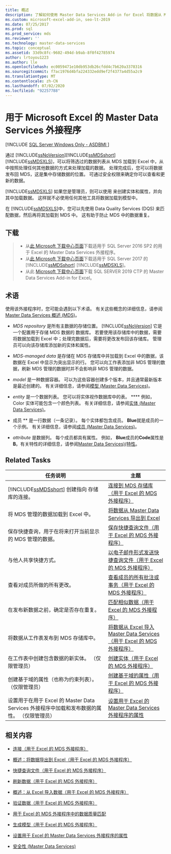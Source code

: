 ```yaml
---
title: 概述
description: 了解如何使用 Master Data Services Add-in for Excel 将数据从 Master Data Services 加载到 Excel 中并将其发布回 Master Data Services。
ms.custom: microsoft-excel-add-in, seo-lt-2019
ms.date: 07/25/2017
ms.prod: sql
ms.prod_service: mds
ms.reviewer: ''
ms.technology: master-data-services
ms.topic: conceptual
ms.assetid: 33d9c8fc-9602-494d-b9ab-8f0f42785974
author: lrtoyou1223
ms.author: lle
ms.openlocfilehash: ec0059471e10db953db26cfdd4c7b620a3378316
ms.sourcegitcommit: f7ac1976d4bfa224332edd9ef2f4377a4d55a2c9
ms.translationtype: MT
ms.contentlocale: zh-CN
ms.lasthandoff: 07/02/2020
ms.locfileid: "92257788"
---
```

# <a name="master-data-services-add-in-for-microsoft-excel"></a>用于 Microsoft Excel 的 Master Data Services 外接程序

[!INCLUDE [SQL Server Windows Only - ASDBMI ](../../includes/applies-to-version/sql-windows-only-asdbmi.md)]

  通过 [!INCLUDE[ssNoVersion](../../includes/ssnoversion-md.md)][!INCLUDE[ssMDSshort](../../includes/ssmdsshort-md.md)][!INCLUDE[ssMDSXLS](../../includes/ssmdsxls-md.md)]，可以将筛选过的数据列表从 MDS 加载到 Excel 中，从中按照处理任何其他数据的方式来处理加载的数据。 处理完成后，您可以将数据发布回 MDS，这是集中存储数据的位置。 可通过安全权限来确定你可以查看和更新的数据。  
  
 [!INCLUDE[ssMDSXLS](../../includes/ssmdsxls-md.md)] 如果您是管理员，则可以使用 来创建实体和属性，并向其中加载数据。 这样就不必使用任何其他工具将数据加载到模型中。  
  
 在 [!INCLUDE[ssMDSXLS](../../includes/ssmdsxls-md.md)]中，您可以先使用 Data Quality Services (DQS) 来匹配数据，然后再将其加载到 MDS 中。 这有助于防止 MDS 中的数据重复。  

## <a name="downloads"></a>下载 
>*  从[此 Microsoft 下载中心页面](https://www.microsoft.com/download/details.aspx?id=56838)下载适用于 SQL Server 2016 SP2 的用于 Excel 的 Master Data Services 外接程序。 
>* 从[此 Microsoft 下载中心页面](https://go.microsoft.com/fwlink/?linkid=836867)下载适用于 SQL Server 2017 的 [!INCLUDE[ssMDSshort](../../includes/ssmdsshort-md.md)] [!INCLUDE[ssMDSXLS](../../includes/ssmdsxls-md.md)]。
>*  从此 [Microsoft 下载中心页面](https://go.microsoft.com/fwlink/?linkid=2086948)下载 SQL SERVER 2019 CTP 的 Master Data Services Add-in for Excel。 
 
  
## <a name="terms"></a>术语  
 使用该外接程序时，您可能会遇到以下术语。 有关这些概念的详细信息，请参阅 [Master Data Services 概述 (MDS)](../../master-data-services/master-data-services-overview-mds.md)。  
  
-   *MDS repository* 是所有主数据的存储位置。 [!INCLUDE[ssNoVersion](../../includes/ssnoversion-md.md)] 它是一个配置用于存储 MDS 数据的  数据库。 若要使用该存储库中的数据，需要将数据加载到 Excel 中；处理完数据后，需要将更改发布回该存储库。 管理员可以向该存储库添加新的实体和属性。  
  
-   *MDS-managed data* 是存储在 MDS 存储库中并加载到 Excel 中的数据，该数据在 Excel 中显示为突出显示的行。 您可以向工作表添加非 MDS 管理的数据，刷新 MDS 管理的数据时并不会影响非 MDS 管理的数据。  
  
-   *model* 是一种数据容器。 可以为这些容器创建多个版本，并且通常最新版本是最近创建的。 有关详细信息，请参阅[模型 (Master Data Services)](../../master-data-services/models-master-data-services.md)。  
  
-   *entity* 是一个数据列表。 您可以将实体视作数据库中的表。 **** 例如，Color 实体可能包含一个颜色列表。 有关详细信息，请参阅[实体 (Master Data Services)](../../master-data-services/entities-master-data-services.md)。  
  
-   成员 ** 是一行数据（一条记录）。 每个实体都包含成员。 **Blue**就是成员的一个示例。 有关详细信息，请参阅[成员 (Master Data Services)](../../master-data-services/members-master-data-services.md)。  
  
-   *attribute* 是数据列。 每个成员都具有属性。 例如， **Blue**成员的**Code**属性是**B**。有关特性的详细信息，请参阅[Master Data Services&#41;&#40;特性](../../master-data-services/attributes-master-data-services.md)。  
  
## <a name="related-tasks"></a>Related Tasks  
  
|任务说明|主题|  
|----------------------|-----------|  
|[!INCLUDE[ssMDSshort](../../includes/ssmdsshort-md.md)] 创建指向  存储库的连接。|[连接到 MDS 存储库（用于 Excel 的 MDS 外接程序）](../../master-data-services/microsoft-excel-add-in/connect-to-an-mds-repository-mds-add-in-for-excel.md)|  
|将 MDS 管理的数据加载到 Excel 中。|[将数据从 Master Data Services 导出到 Excel](../../master-data-services/microsoft-excel-add-in/export-data-to-excel-from-master-data-services.md)|  
|保存快捷查询，用于在将来打开当前显示的 MDS 管理的数据。|[保存快捷查询文件（用于 Excel 的 MDS 外接程序）](../../master-data-services/microsoft-excel-add-in/save-a-shortcut-query-file-mds-add-in-for-excel.md)|  
|与他人共享快捷方式。|[以电子邮件形式发送快捷查询文件（用于 Excel 的 MDS 外接程序）](../../master-data-services/microsoft-excel-add-in/email-a-shortcut-query-file-mds-add-in-for-excel.md)|  
|查看对成员所做的所有更改。|[查看成员的所有批注或事务（用于 Excel 的 MDS 外接程序）](../../master-data-services/microsoft-excel-add-in/view-all-annotations-or-transactions-for-a-member-mds-add-in-for-excel.md)|  
|在发布新数据之前，确定是否存在重复。|[匹配相似数据（用于 Excel 的 MDS 外接程序）](../../master-data-services/microsoft-excel-add-in/match-similar-data-mds-add-in-for-excel.md)|  
|将数据从工作表发布到 MDS 存储库中。|[将数据从 Excel 导入 Master Data Services（用于 Excel 的 MDS 外接程序）](../../master-data-services/microsoft-excel-add-in/import-data-from-excel-to-master-data-services-mds-add-in-for-excel.md)|  
|在工作表中创建包含数据的新实体。 （仅限管理员）|[创建实体（用于 Excel 的 MDS 外接程序）](../../master-data-services/microsoft-excel-add-in/create-an-entity-mds-add-in-for-excel.md)|  
|创建基于域的属性（也称为约束列表）。 （仅限管理员）|[创建基于域的属性（用于 Excel 的 MDS 外接程序）](../../master-data-services/microsoft-excel-add-in/create-a-domain-based-attribute-mds-add-in-for-excel.md)|  
|设置用于在用于 Excel 的 Master Data Services 外接程序中加载和发布数据的属性。 （仅限管理员）|[设置用于 Excel 的 Master Data Services 外接程序的属性](../../master-data-services/microsoft-excel-add-in/setting-properties-for-master-data-services-add-in-for-excel.md)|  
  
## <a name="related-content"></a>相关内容  
  
-   [连接（用于 Excel 的 MDS 外接程序）](../../master-data-services/microsoft-excel-add-in/connections-mds-add-in-for-excel.md)  
  
-   [概述：将数据导出到 Excel（用于 Excel 的 MDS 外接程序）](../../master-data-services/microsoft-excel-add-in/overview-exporting-data-to-excel-mds-add-in-for-excel.md)  
  
-   [快捷查询文件（用于 Excel 的 MDS 外接程序）](../../master-data-services/microsoft-excel-add-in/shortcut-query-files-mds-add-in-for-excel.md)  
  
-   [刷新数据（用于 Excel 的 MDS 外接程序）](../../master-data-services/microsoft-excel-add-in/refreshing-data-mds-add-in-for-excel.md)  
  
-   [概述：从 Excel 导入数据（用于 Excel 的 MDS 外接程序）](../../master-data-services/microsoft-excel-add-in/overview-importing-data-from-excel-mds-add-in-for-excel.md)  
  
-   [验证数据（用于 Excel 的 MDS 外接程序）](../../master-data-services/microsoft-excel-add-in/validating-data-mds-add-in-for-excel.md)  
  
-   [用于 Excel 的 MDS 外接程序中的数据质量匹配](../../master-data-services/microsoft-excel-add-in/data-quality-matching-in-the-mds-add-in-for-excel.md)  
  
-   [生成模型（用于 Excel 的 MDS 外接程序）](../../master-data-services/microsoft-excel-add-in/building-a-model-mds-add-in-for-excel.md)  
  
-   [设置用于 Excel 的 Master Data Services 外接程序的属性](../../master-data-services/microsoft-excel-add-in/setting-properties-for-master-data-services-add-in-for-excel.md)  
  
-   [安全性 (Master Data Services)](../../master-data-services/security-master-data-services.md)  
  
  
